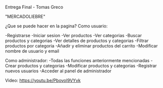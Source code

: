Entrega Final - Tomas Greco

"MERCADOLIEBRE"

¿Que se puede hacer en la pagina?
Como usuario:

-Registrarse
-Iniciar sesion
-Ver productos
-Ver categorias
-Buscar productos y categorias
-Ver detalles de productos y categorias
-Filtrar productos por categoria
-Añadir y eliminar productos del carrito
-Modificar nombre de usuario y email

Como administrador:
-Todas las funciones anteriormente mencionadas
-Crear productos y categorias
-Modificar productos y categorias
-Registrar nuevos usuarios
-Acceder al panel de administrador


Video: https://youtu.be/Pbovol9VYvk
